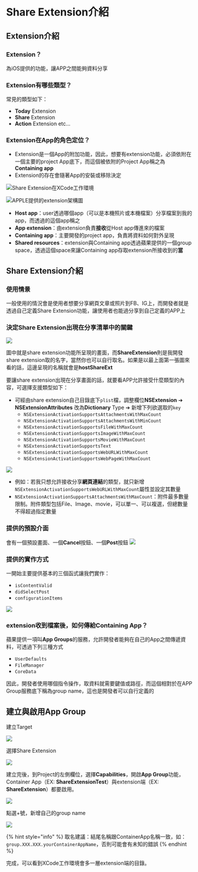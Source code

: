 # Share Extension介紹

## Extension介紹

### Extension？

為iOS提供的功能，讓APP之間能夠資料分享

### Extension有哪些類型？

常見的類型如下：

* **Today** Extension
* **Share** Extension
* **Action** Extension etc...

### Extension在App的角色定位？

* Extension是一個App的附加功能，因此，想要有extension功能，必須依附在一個主要的project App底下，而這個被依附的Project App稱之為**Containing app**
* Extension的存在會隨著App的安裝或移除決定

![Share Extension&#x5728;XCode&#x5DE5;&#x4F5C;&#x74B0;&#x5883;](https://github.com/ZihHuanShao/For-mkFile-Use/blob/master/%E8%9E%A2%E5%B9%95%E5%BF%AB%E7%85%A7%202019-07-04%20%E4%B8%8A%E5%8D%8810.01.25.png?raw=true)



![APPLE&#x63D0;&#x4F9B;&#x7684;extension&#x67B6;&#x69CB;&#x5716;](../../../.gitbook/assets/detailed_communication_2x%20%282%29.png)

* **Host app**：user透過哪個app（可以是本機照片或本機檔案）分享檔案到我的app，而透過的這個app稱之
* **App extension**：由extension負責**接收**從Host app傳進來的檔案
* **Containing app**：主要開發的project app，負責將資料如何對外呈現
* **Shared resources**：extension與Containing app透過蘋果提供的一個group space，透過這個space來讓Containing app存取extension所接收到的**當**

## Share Extension介紹

### 使用情景

一般使用的情況會是使用者想要分享網頁文章或照片到FB、IG上，而開發者就是透過自己定義Share Extension功能，讓使用者也能過分享到自己定義的APP上

### 決定Share Extension出現在分享清單中的關鍵

![](../../../.gitbook/assets/img_2205.PNG)

圖中就是share extension功能所呈現的畫面，而**ShareExtension**則是我開發share extension取的名字，當然你也可以自行取名。如果是以最上面第一張圖來看的話，這邊呈現的名稱就會是**hostShareExt**

要讓share extension出現在分享畫面的話，就要看APP允許接受什麼類型的內容，可選擇支援類型如下：

* 可經由share extension自己目錄底下`plist`檔，調整欄位**NSExtension** ➔ **NSExtensionAttributes** 改為**Dictionary** Type ➔ 新增下列欲選取的`key`
  * `NSExtensionActivationSupportsAttachmentsWithMaxCount`
  * `NSExtensionActivationSupportsAttachmentsWithMinCount`
  * `NSExtensionActivationSupportsFileWithMaxCount`
  * `NSExtensionActivationSupportsImageWithMaxCount`
  * `NSExtensionActivationSupportsMovieWithMaxCount`
  * `NSExtensionActivationSupportsText` 
  * `NSExtensionActivationSupportsWebURLWithMaxCount`
  * `NSExtensionActivationSupportsWebPageWithMaxCount`

![](../../../.gitbook/assets/ying-mu-kuai-zhao-20190715-xia-wu-3.35.24.png)

* 例如：若我只想允許接收分享**網頁連結**的類型，就只新增`NSExtensionActivationSupportsWebURLWithMaxCount`屬性並設定其數量
* `NSExtensionActivationSupportsAttachmentsWithMaxCount`：附件最多數量限制。附件類型包括File、Image、movie，可以單一、可以複選，但總數量不得超過指定數量

### 提供的預設介面

會有一個預設畫面、一個**Cancel**按鈕、一個**Post**按鈕 ![](https://github.com/ZihHuanShao/For-mkFile-Use/blob/master/shareExt_default.png?raw=true)



### 提供的實作方式

一開始主要提供基本的三個函式讓我們實作：

* `isContentValid`
* `didSelectPost`
* `configurationItems`

![](../../../.gitbook/assets/ying-mu-kuai-zhao-20190715-xia-wu-3.49.47.png)



### **extension收到檔案後，如何傳給Containing App？**

蘋果提供一項叫**App Groups**的服務，允許開發者能夠在自己的App之間傳遞資料，可透過下列三種方式

* `UserDefaults`
* `FileManager`
* `CoreData`

因此，開發者使用哪個指令操作，取資料就需要鍵值或路徑，而這個相對於在APP Group服務底下稱為group name，這也是開發者可以自行定義的

## 建立與啟用App Group

建立Target

![](../../../.gitbook/assets/ying-mu-kuai-zhao-20190711-shang-wu-10.18.05.png)

選擇Share Extension

![](../../../.gitbook/assets/ying-mu-kuai-zhao-20190711-shang-wu-10.18.24.png)

建立完後，到Project的左側欄位，選擇**Capabilities**，開啟**App Group**功能，Container App（EX: **ShareExtensionTest**）與extension端（EX: **ShareExtension**）都要啟用。

![](https://github.com/ZihHuanShao/For-mkFile-Use/blob/master/%E8%9E%A2%E5%B9%95%E5%BF%AB%E7%85%A7%202019-07-11%20%E4%B8%8A%E5%8D%889.34.37.png?raw=true)

點選+號，新增自己的group name

![](https://github.com/ZihHuanShao/For-mkFile-Use/blob/master/%E8%9E%A2%E5%B9%95%E5%BF%AB%E7%85%A7%202019-07-11%20%E4%B8%8A%E5%8D%889.36.38.png?raw=true)

{% hint style="info" %}
取名建議：結尾名稱跟ContainerApp名稱一致，如：`group.XXX.XXX.yourContainerAppName`，否則可能會有未知的錯誤
{% endhint %}

完成，可以看到XCode工作環境會多一層extension端的目錄。

